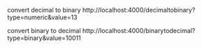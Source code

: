 convert decimal to binary
http://localhost:4000/decimaltobinary?type=numeric&value=13

convert binary to decimal
http://localhost:4000/binarytodecimal?type=binary&value=10011